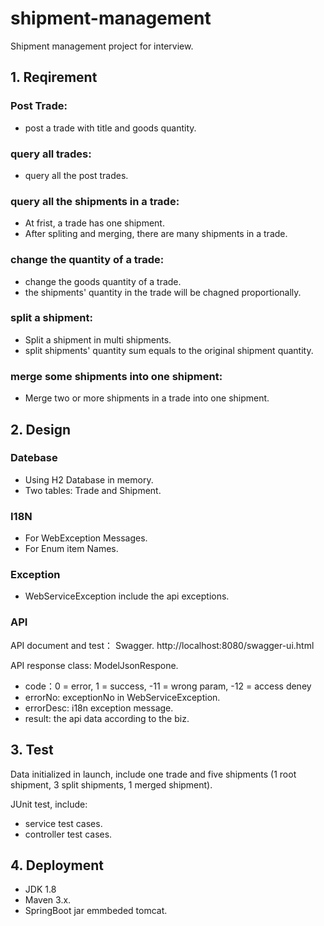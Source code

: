 # shipment-management
Shipment management project for interview.

## 1. Reqirement
### Post Trade: 
* post a trade with title and goods quantity.

### query all trades:
* query all the post trades.

### query all the shipments in a trade:
* At frist, a trade has one shipment.
* After spliting and merging, there are many shipments in a trade.

### change the quantity of a trade:
* change the goods quantity of a trade.
* the shipments' quantity in the trade will be chagned proportionally.

### split a shipment:
* Split a shipment in multi shipments.
* split shipments' quantity sum equals to the original shipment quantity.

### merge some shipments into one shipment:
* Merge two or more shipments in a trade into one shipment.

## 2. Design
### Datebase
* Using H2 Database in memory.
* Two tables: Trade and Shipment.

### I18N
* For WebException Messages.
* For Enum item Names. 

### Exception
* WebServiceException include the api exceptions.

### API
API document and test： Swagger. http://localhost:8080/swagger-ui.html

API response class: ModelJsonRespone.
* code：0 = error, 1 = success, -11 = wrong param, -12 = access deney
* errorNo: exceptionNo in WebServiceException.
* errorDesc: i18n exception message.
* result: the api data according to the biz.

## 3. Test
Data initialized in launch, include one trade and five shipments (1 root shipment, 3 split shipments, 1 merged shipment).

JUnit test, include:
* service test cases.
* controller test cases.

## 4. Deployment
* JDK 1.8
* Maven 3.x.
* SpringBoot jar emmbeded tomcat.
